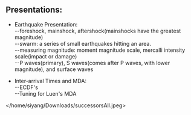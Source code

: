 Presentations:  
------------------  
* Earthquake Presentation:  
--foreshock, mainshock, aftershock(mainshocks have the greatest magnitude)  
--swarm: a series of small earthquakes hitting an area.  
--measuring magnitude: moment magnitude scale, mercalli intensity scale(impact or damage)  
--P waves(primary), S waves(comes after P waves, with lower magnitude), and surface waves  

* Inter-arrival Times and MDA:  
--ECDF's  
--Tuning for Luen's MDA  

</home/siyang/Downloads/successorsAll.jpeg>
